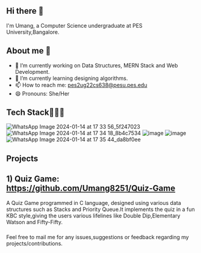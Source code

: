 ## Hi there 👋
I'm Umang, a Computer Science undergraduate at PES University,Bangalore.
<!--
**Umang8251/Umang8251** is a ✨ _special_ ✨ repository because its `README.md` (this file) appears on your GitHub profile.

Here are some ideas to get you started:
-
-->
## About me 🚀
- 🔭 I’m currently working on Data Structures, MERN Stack and Web Development.
- 🌱 I’m currently learning designing algorithms.
- 📫 How to reach me: pes2ug22cs638@pesu.pes.edu
- 😄 Pronouns: She/Her
 <!--
- 👯 I’m looking to collaborate on ...
- 🤔 I’m looking for help with ...
- 💬 Ask me about :
-->
## Tech Stack👩🏻‍💻

![WhatsApp Image 2024-01-14 at 17 33 56_5f247023](https://github.com/Umang8251/Umang8251/assets/119044894/c469d010-4959-473f-a0b4-f918142f906d)
![WhatsApp Image 2024-01-14 at 17 34 18_8b4c7534](https://github.com/Umang8251/Umang8251/assets/119044894/b6953776-4622-4948-9afb-7dbefdbaa282)
![image](https://github.com/Umang8251/Umang8251/assets/119044894/078480a8-d246-4f76-96ad-0321ff7822b4)
![image](https://github.com/Umang8251/Umang8251/assets/119044894/8e84ee55-7b2f-4fce-98de-cdf71b6834bd)
![WhatsApp Image 2024-01-14 at 17 35 44_da8bf0ee](https://github.com/Umang8251/Umang8251/assets/119044894/05965359-012a-4cb7-a8b3-4de46ee38a6a)


## Projects

## 1) Quiz Game: https://github.com/Umang8251/Quiz-Game
A Quiz Game programmed in C language, designed using various data structures such as Stacks and Priority Queue.It implements the quiz in a fun KBC style,giving the users various lifelines like Double Dip,Elementary Watson and Fifty-Fifty.

 ### 
 Feel free to mail me for any issues,suggestions or feedback regarding my projects/contributions.

